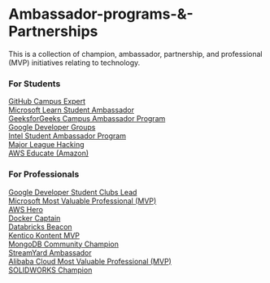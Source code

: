 # Ambassador-programs-&-Partnerships

This is a collection of champion, ambassador, partnership, and professional (MVP) initiatives relating to technology.

<h3>For Students</h3>

[GitHub Campus Expert](https://education.github.com/experts)<br>
[Microsoft Learn Student Ambassador](https://studentambassadors.microsoft.com/)<br>
[GeeksforGeeks Campus Ambassador Program](https://www.geeksforgeeks.org/campus-ambassador-program-by-geeksforgeeks/)<br>
[Google Developer Groups](https://developers.google.com/community/gdg)<br>
[Intel Student Ambassador Program](https://devmesh.intel.com/member-programs/intel-student-ambassador-program)<br>
[Major League Hacking](https://mlh.io/)<br>
[AWS Educate (Amazon)](https://aws.amazon.com/education/awseducate/students/)<br>


<h3>For Professionals</h3>

[Google Developer Student Clubs Lead](https://developers.google.com/community/gdsc/leads)<br>
[Microsoft Most Valuable Professional (MVP)](https://mvp.microsoft.com/)<br>
[AWS Hero](https://aws.amazon.com/developer/community/heroes/)<br>
[Docker Captain](https://www.docker.com/community/captains)<br>
[Databricks Beacon](https://databricks.com/discover/beacons)<br>
[Kentico Kontent MVP](https://kontent.ai/mvp-program)<br>
[MongoDB Community Champion](https://www.mongodb.com/developer/community-champions/)<br>
[StreamYard Ambassador](https://streamyard.com/global/)<br>
[Alibaba Cloud Most Valuable Professional (MVP)](https://mvp.alibabacloud.com/)<br>
[SOLIDWORKS Champion](https://www.solidworks.com/community/solidworks-champions/)
